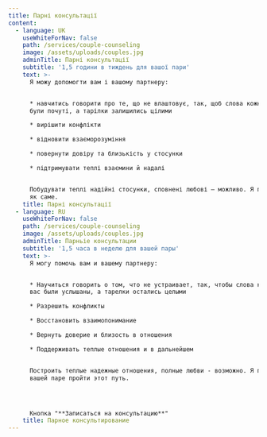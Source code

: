 ```yaml
---
title: Парні консультації
content:
  - language: UK
    useWhiteForNav: false
    path: /services/couple-counseling
    image: /assets/uploads/couples.jpg
    adminTitle: Парні консультації
    subtitle: '1,5 години в тиждень для вашої пари'
    text: >-
      Я можу допомогти вам і вашому партнеру:


      * навчитись говорити про те, що не влаштовує, так, щоб слова кожного з вас
      були почуті, а тарілки залишились цілими

      * вирішити конфлікти

      * відновити взаєморозуміння

      * повернути довіру та близькість у стосунки

      * підтримувати теплі взаємини й надалі


      Побудувати теплі надійні стосунки, сповнені любові – можливо. Я покажу вам
      як саме.
    title: Парні консультації
  - language: RU
    useWhiteForNav: false
    path: /services/couple-counseling
    image: /assets/uploads/couples.jpg
    adminTitle: Парньіе консультации
    subtitle: '1,5 часа в неделю для вашей пары'
    text: >-
      Я могу помочь вам и вашему партнеру:


      * Научиться говорить о том, что не устраивает, так, чтобы слова каждого из
      вас были услышаны, а тарелки остались целыми

      * Разрешить конфликты

      * Восстановить взаимопонимание

      * Вернуть доверие и близость в отношения

      * Поддерживать теплые отношения и в дальнейшем


      Построить теплые надежные отношения, полные любви - возможно. Я помогу
      вашей паре пройти этот путь.




      Кнопка "**Записаться на консультацию**"
    title: Парное консультирование
---
```

